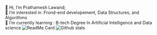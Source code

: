 👋 Hi, I’m Prathamesh Lawand;                                                                                                                            
👀 I’m interested in :Frond-end developement, Data Structures, and Algorithms  
🌱 I’m currently learning : B-tech Degree In Artificial Intelligence and Data science
![ReadMe Card](https://github-readme-stats.vercel.app/api/pin/?username=prathamesh-0912&repo=INFO)
![Github stats](https://github-readme-stats.vercel.app/api?username=prathamesh-0912)
